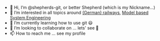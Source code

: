 - 👋 Hi, I’m @shepherds-git, or better Shepherd (which is my Nickname...)
- 👀 I’m interested in all topics around [(German) railways](https://www.drehscheibe-online.de/), [Model based System Engineering](https://www.eclipse.org/capella/)
- 🌱 I’m currently learning how to use git :smiley:
- 💞️ I’m looking to collaborate on ... lets' see :flashlight:
- 📫 How to reach me ... see my profile

<!---
shepherds-git/shepherds-git is a ✨ special ✨ repository because its `README.md` (this file) appears on your GitHub profile.
You can click the Preview link to take a look at your changes.
--->

